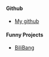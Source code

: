 #### Github
* [My github](https://github.com/GitLouu)

#### Funny Projects
* [BiliBang](https://github.com/GitLouu/BiliBang)

